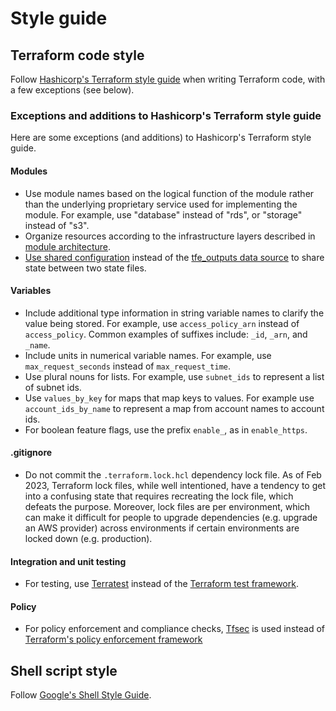 # Style guide

## Terraform code style

Follow [Hashicorp's Terraform style guide](https://developer.hashicorp.com/terraform/language/style) when writing Terraform code, with a few exceptions (see below).

### Exceptions and additions to Hashicorp's Terraform style guide

Here are some exceptions (and additions) to Hashicorp's Terraform style guide.

#### Modules

* Use module names based on the logical function of the module rather than the underlying proprietary service used for implementing the module. For example, use "database" instead of "rds", or "storage" instead of "s3".
* Organize resources according to the infrastructure layers described in [module architecture](/docs/infra/module-architecture.md).
* [Use shared configuration](/docs/infra/module-dependencies.md) instead of the [tfe_outputs data source](https://registry.terraform.io/providers/hashicorp/tfe/latest/docs/data-sources/outputs) to share state between two state files.

#### Variables

* Include additional type information in string variable names to clarify the value being stored. For example, use `access_policy_arn` instead of `access_policy`. Common examples of suffixes include: `_id`, `_arn`, and `_name`.
* Include units in numerical variable names. For example, use `max_request_seconds` instead of `max_request_time`.
* Use plural nouns for lists. For example, use `subnet_ids` to represent a list of subnet ids.
* Use `values_by_key` for maps that map keys to values. For example use `account_ids_by_name` to represent a map from account names to account ids.
* For boolean feature flags, use the prefix `enable_`, as in `enable_https`.

#### .gitignore

* Do not commit the `.terraform.lock.hcl` dependency lock file. As of Feb 2023, Terraform lock files, while well intentioned, have a tendency to get into a confusing state that requires recreating the lock file, which defeats the purpose. Moreover, lock files are per environment, which can make it difficult for people to upgrade dependencies (e.g. upgrade an AWS provider) across environments if certain environments are locked down (e.g. production).

#### Integration and unit testing

* For testing, use [Terratest](https://terratest.gruntwork.io/docs/) instead of the [Terraform test framework](https://developer.hashicorp.com/terraform/language/tests).

#### Policy

* For policy enforcement and compliance checks, [Tfsec](https://github.com/aquasecurity/tfsec) is used instead of [Terraform's policy enforcement framework](https://developer.hashicorp.com/terraform/cloud-docs/policy-enforcement)

## Shell script style

Follow [Google's Shell Style Guide](https://google.github.io/styleguide/shellguide.html).
